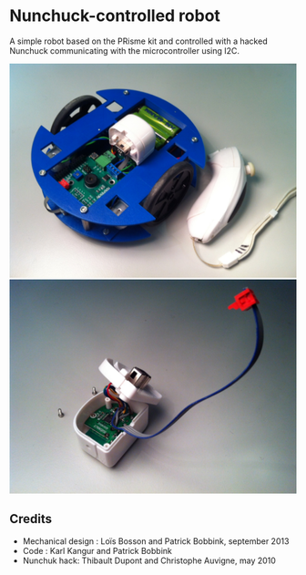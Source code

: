 # Nunchuck-controlled robot

A simple robot based on the PRisme kit and controlled with a hacked Nunchuck communicating with the microcontroller using I2C.

<img align=“center” src="https://github.com/Robopoly/Nunchuck-control/blob/master/nunchuk_robot.JPG" width=“250”>

<img align=“center” src="https://github.com/Robopoly/Nunchuck-control/blob/master/nunchuk_receptor.JPG" width=“250”>

## Credits

* Mechanical design : Loïs Bosson and Patrick Bobbink, september 2013
* Code : Karl Kangur and Patrick Bobbink
* Nunchuk hack: Thibault Dupont and Christophe Auvigne, may 2010 
